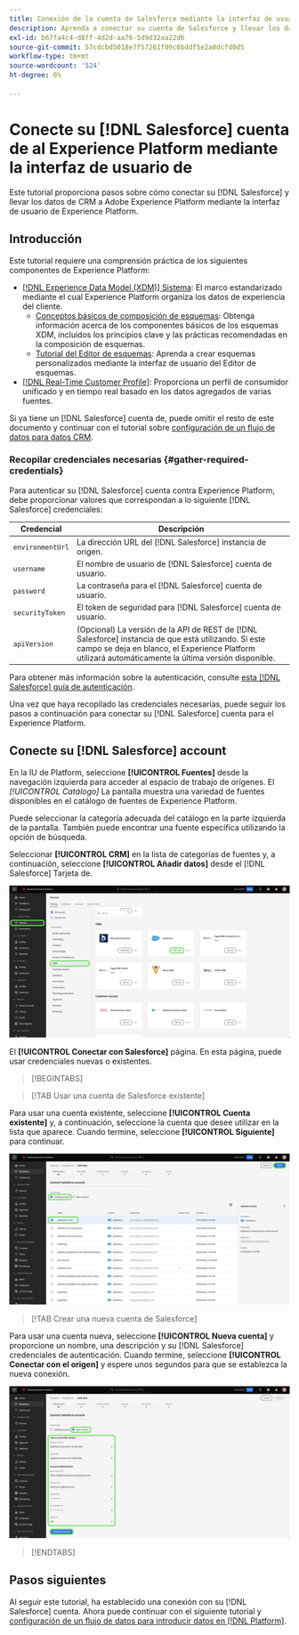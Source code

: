 ```yaml
---
title: Conexión de la cuenta de Salesforce mediante la interfaz de usuario de Experience Platform
description: Aprenda a conectar su cuenta de Salesforce y llevar los datos de CRM al Experience Platform mediante la interfaz de usuario.
exl-id: b67fa4c4-d8ff-4d2d-aa76-5d9d32aa22d6
source-git-commit: 57cdcbd5018e7f57261f09c6bddf5e2a8dcfd0d5
workflow-type: tm+mt
source-wordcount: '524'
ht-degree: 0%

---
```


# Conecte su [!DNL Salesforce] cuenta de al Experience Platform mediante la interfaz de usuario de

Este tutorial proporciona pasos sobre cómo conectar su [!DNL Salesforce] y llevar los datos de CRM a Adobe Experience Platform mediante la interfaz de usuario de Experience Platform.

## Introducción

Este tutorial requiere una comprensión práctica de los siguientes componentes de Experience Platform:

* [[!DNL Experience Data Model (XDM)] Sistema](../../../../../xdm/home.md): El marco estandarizado mediante el cual Experience Platform organiza los datos de experiencia del cliente.
   * [Conceptos básicos de composición de esquemas](../../../../../xdm/schema/composition.md): Obtenga información acerca de los componentes básicos de los esquemas XDM, incluidos los principios clave y las prácticas recomendadas en la composición de esquemas.
   * [Tutorial del Editor de esquemas](../../../../../xdm/tutorials/create-schema-ui.md): Aprenda a crear esquemas personalizados mediante la interfaz de usuario del Editor de esquemas.
* [[!DNL Real-Time Customer Profile]](../../../../../profile/home.md): Proporciona un perfil de consumidor unificado y en tiempo real basado en los datos agregados de varias fuentes.

Si ya tiene un [!DNL Salesforce] cuenta de, puede omitir el resto de este documento y continuar con el tutorial sobre [configuración de un flujo de datos para datos CRM](../../dataflow/crm.md).

### Recopilar credenciales necesarias {#gather-required-credentials}

Para autenticar su [!DNL Salesforce] cuenta contra Experience Platform, debe proporcionar valores que correspondan a lo siguiente [!DNL Salesforce] credenciales:

| Credencial | Descripción |
| --- | --- |
| `environmentUrl` | La dirección URL del [!DNL Salesforce] instancia de origen. |
| `username` | El nombre de usuario de [!DNL Salesforce] cuenta de usuario. |
| `password` | La contraseña para el [!DNL Salesforce] cuenta de usuario. |
| `securityToken` | El token de seguridad para [!DNL Salesforce] cuenta de usuario. |
| `apiVersion` | (Opcional) La versión de la API de REST de [!DNL Salesforce] instancia de que está utilizando. Si este campo se deja en blanco, el Experience Platform utilizará automáticamente la última versión disponible. |

Para obtener más información sobre la autenticación, consulte [esta [!DNL Salesforce] guía de autenticación](https://developer.salesforce.com/docs/atlas.en-us.api_rest.meta/api_rest/quickstart_oauth.htm).

Una vez que haya recopilado las credenciales necesarias, puede seguir los pasos a continuación para conectar su [!DNL Salesforce] cuenta para el Experience Platform.

## Conecte su [!DNL Salesforce] account

En la IU de Platform, seleccione **[!UICONTROL Fuentes]** desde la navegación izquierda para acceder al espacio de trabajo de orígenes. El *[!UICONTROL Catálogo]* La pantalla muestra una variedad de fuentes disponibles en el catálogo de fuentes de Experience Platform.

Puede seleccionar la categoría adecuada del catálogo en la parte izquierda de la pantalla. También puede encontrar una fuente específica utilizando la opción de búsqueda.

Seleccionar **[!UICONTROL CRM]** en la lista de categorías de fuentes y, a continuación, seleccione **[!UICONTROL Añadir datos]** desde el [!DNL Salesforce] Tarjeta de.

![El catálogo de fuentes de la interfaz de usuario de Experience Platform con la tarjeta de origen de Salesforce seleccionada.](../../../../images/tutorials/create/salesforce/catalog.png)

El **[!UICONTROL Conectar con Salesforce]** página. En esta página, puede usar credenciales nuevas o existentes.

>[!BEGINTABS]

>[!TAB Usar una cuenta de Salesforce existente]

Para usar una cuenta existente, seleccione **[!UICONTROL Cuenta existente]** y, a continuación, seleccione la cuenta que desee utilizar en la lista que aparece. Cuando termine, seleccione **[!UICONTROL Siguiente]** para continuar.

![Una lista de cuentas de Salesforce autenticadas que ya existen en su organización.](../../../../images/tutorials/create/salesforce/existing.png)

>[!TAB Crear una nueva cuenta de Salesforce]

Para usar una cuenta nueva, seleccione **[!UICONTROL Nueva cuenta]** y proporcione un nombre, una descripción y su [!DNL Salesforce] credenciales de autenticación. Cuando termine, seleccione **[!UICONTROL Conectar con el origen]** y espere unos segundos para que se establezca la nueva conexión.

![Interfaz en la que se puede crear una nueva cuenta de Salesforce al proporcionar las credenciales de autenticación adecuadas.](../../../../images/tutorials/create/salesforce/new.png)

>[!ENDTABS]

## Pasos siguientes

Al seguir este tutorial, ha establecido una conexión con su [!DNL Salesforce] cuenta. Ahora puede continuar con el siguiente tutorial y [configuración de un flujo de datos para introducir datos en [!DNL Platform]](../../dataflow/crm.md).
